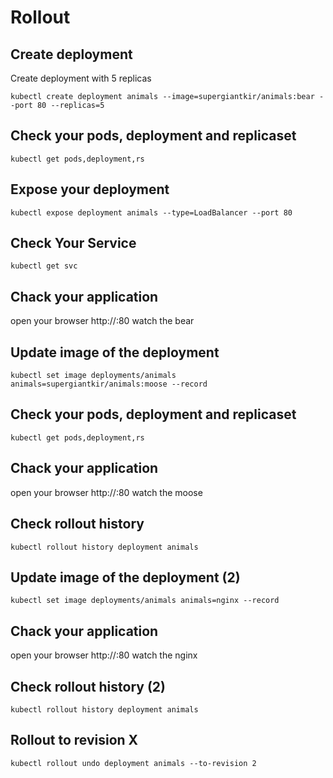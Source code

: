 # Rollout

## Create deployment
Create deployment with 5 replicas

```
kubectl create deployment animals --image=supergiantkir/animals:bear --port 80 --replicas=5
```


## Check your pods, deployment and replicaset

```
kubectl get pods,deployment,rs
```

## Expose your deployment

```
kubectl expose deployment animals --type=LoadBalancer --port 80
```

## Check Your Service

```
kubectl get svc
```
## Chack your application
open your browser http://<your svc IP>:80
watch the bear

## Update image of the deployment

```
kubectl set image deployments/animals animals=supergiantkir/animals:moose --record
```

## Check your pods, deployment and replicaset

```
kubectl get pods,deployment,rs
```
## Chack your application
open your browser http://<your svc IP>:80
watch the moose


## Check rollout history

```
kubectl rollout history deployment animals 

```

## Update image of the deployment (2)

```
kubectl set image deployments/animals animals=nginx --record
```

## Chack your application
open your browser http://<your svc IP>:80
watch the nginx

## Check rollout history (2)

```
kubectl rollout history deployment animals 
```


## Rollout to revision X

```
kubectl rollout undo deployment animals --to-revision 2
```
